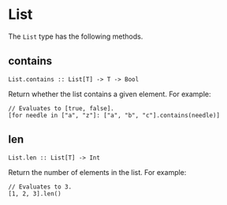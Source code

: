 # List

The `List` type has the following methods.

## contains

    List.contains :: List[T] -> T -> Bool

Return whether the list contains a given element. For example:

```rcl
// Evaluates to [true, false].
[for needle in ["a", "z"]: ["a", "b", "c"].contains(needle)]
```

## len

    List.len :: List[T] -> Int

Return the number of elements in the list. For example:

```rcl
// Evaluates to 3.
[1, 2, 3].len()
```
